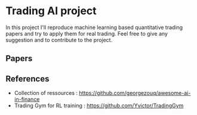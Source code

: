 # Trading AI project
In this project I'll reproduce machine learning based quantitative trading papers and try to apply them for real trading. Feel free to give any suggestion and to contribute to the project.

## Papers



## References

- Collection of ressources : https://github.com/georgezouq/awesome-ai-in-finance
- Trading Gym for RL training : https://github.com/Yvictor/TradingGym
